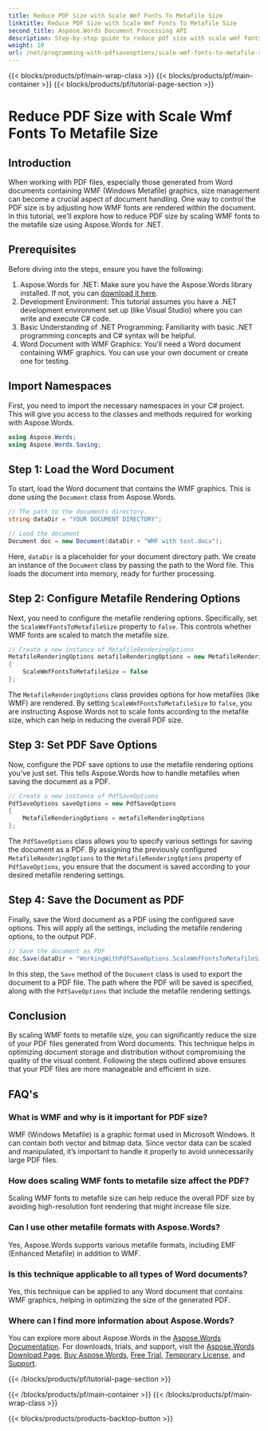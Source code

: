 ```yaml
---
title: Reduce PDF Size with Scale Wmf Fonts To Metafile Size
linktitle: Reduce PDF Size with Scale Wmf Fonts To Metafile Size
second_title: Aspose.Words Document Processing API
description: Step-by-step guide to reduce pdf size with scale wmf fonts to metafile size size when converting to PDF with Aspose.Words for .NET.
weight: 10
url: /net/programming-with-pdfsaveoptions/scale-wmf-fonts-to-metafile-size/
---
```


{{< blocks/products/pf/main-wrap-class >}}
{{< blocks/products/pf/main-container >}}
{{< blocks/products/pf/tutorial-page-section >}}

# Reduce PDF Size with Scale Wmf Fonts To Metafile Size

## Introduction

When working with PDF files, especially those generated from Word documents containing WMF (Windows Metafile) graphics, size management can become a crucial aspect of document handling. One way to control the PDF size is by adjusting how WMF fonts are rendered within the document. In this tutorial, we’ll explore how to reduce PDF size by scaling WMF fonts to the metafile size using Aspose.Words for .NET.

## Prerequisites

Before diving into the steps, ensure you have the following:

1. Aspose.Words for .NET: Make sure you have the Aspose.Words library installed. If not, you can [download it here](https://releases.aspose.com/words/net/).
2. Development Environment: This tutorial assumes you have a .NET development environment set up (like Visual Studio) where you can write and execute C# code.
3. Basic Understanding of .NET Programming: Familiarity with basic .NET programming concepts and C# syntax will be helpful.
4. Word Document with WMF Graphics: You’ll need a Word document containing WMF graphics. You can use your own document or create one for testing.

## Import Namespaces

First, you need to import the necessary namespaces in your C# project. This will give you access to the classes and methods required for working with Aspose.Words.

```csharp
using Aspose.Words;
using Aspose.Words.Saving;
```

## Step 1: Load the Word Document

To start, load the Word document that contains the WMF graphics. This is done using the `Document` class from Aspose.Words.

```csharp
// The path to the documents directory.
string dataDir = "YOUR DOCUMENT DIRECTORY";

// Load the document
Document doc = new Document(dataDir + "WMF with text.docx");
```

Here, `dataDir` is a placeholder for your document directory path. We create an instance of the `Document` class by passing the path to the Word file. This loads the document into memory, ready for further processing.

## Step 2: Configure Metafile Rendering Options

Next, you need to configure the metafile rendering options. Specifically, set the `ScaleWmfFontsToMetafileSize` property to `false`. This controls whether WMF fonts are scaled to match the metafile size.

```csharp
// Create a new instance of MetafileRenderingOptions
MetafileRenderingOptions metafileRenderingOptions = new MetafileRenderingOptions
{
    ScaleWmfFontsToMetafileSize = false
};
```

The `MetafileRenderingOptions` class provides options for how metafiles (like WMF) are rendered. By setting `ScaleWmfFontsToMetafileSize` to `false`, you are instructing Aspose.Words not to scale fonts according to the metafile size, which can help in reducing the overall PDF size.

## Step 3: Set PDF Save Options

Now, configure the PDF save options to use the metafile rendering options you’ve just set. This tells Aspose.Words how to handle metafiles when saving the document as a PDF.

```csharp
// Create a new instance of PdfSaveOptions
PdfSaveOptions saveOptions = new PdfSaveOptions
{
    MetafileRenderingOptions = metafileRenderingOptions
};
```

The `PdfSaveOptions` class allows you to specify various settings for saving the document as a PDF. By assigning the previously configured `MetafileRenderingOptions` to the `MetafileRenderingOptions` property of `PdfSaveOptions`, you ensure that the document is saved according to your desired metafile rendering settings.

## Step 4: Save the Document as PDF

Finally, save the Word document as a PDF using the configured save options. This will apply all the settings, including the metafile rendering options, to the output PDF.


```csharp
// Save the document as PDF
doc.Save(dataDir + "WorkingWithPdfSaveOptions.ScaleWmfFontsToMetafileSize.pdf", saveOptions);
```

In this step, the `Save` method of the `Document` class is used to export the document to a PDF file. The path where the PDF will be saved is specified, along with the `PdfSaveOptions` that include the metafile rendering settings.

## Conclusion

By scaling WMF fonts to metafile size, you can significantly reduce the size of your PDF files generated from Word documents. This technique helps in optimizing document storage and distribution without compromising the quality of the visual content. Following the steps outlined above ensures that your PDF files are more manageable and efficient in size.

## FAQ's

### What is WMF and why is it important for PDF size?

WMF (Windows Metafile) is a graphic format used in Microsoft Windows. It can contain both vector and bitmap data. Since vector data can be scaled and manipulated, it’s important to handle it properly to avoid unnecessarily large PDF files.

### How does scaling WMF fonts to metafile size affect the PDF?

Scaling WMF fonts to metafile size can help reduce the overall PDF size by avoiding high-resolution font rendering that might increase file size.

### Can I use other metafile formats with Aspose.Words?

Yes, Aspose.Words supports various metafile formats, including EMF (Enhanced Metafile) in addition to WMF.

### Is this technique applicable to all types of Word documents?

Yes, this technique can be applied to any Word document that contains WMF graphics, helping in optimizing the size of the generated PDF.

### Where can I find more information about Aspose.Words?

You can explore more about Aspose.Words in the [Aspose.Words Documentation](https://reference.aspose.com/words/net/). For downloads, trials, and support, visit the [Aspose.Words Download Page](https://releases.aspose.com/words/net/), [Buy Aspose.Words](https://purchase.aspose.com/buy), [Free Trial](https://releases.aspose.com/), [Temporary License](https://purchase.aspose.com/temporary-license/), and [Support](https://forum.aspose.com/c/words/8).

{{< /blocks/products/pf/tutorial-page-section >}}

{{< /blocks/products/pf/main-container >}}
{{< /blocks/products/pf/main-wrap-class >}}

{{< blocks/products/products-backtop-button >}}
